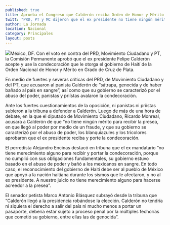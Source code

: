 ```yaml
---
published: true
title: Aprueba el Congreso que Calderón reciba Orden de Honor y Mérito de Haití
twitt: "PRD, PT y MC dijeron que el ex presidente no tiene ningún mérito. “Llegó al poder por fraude y bañó al país en sangre”, acusaron"
author: La Jornada
location: Nacional
category: Principales
layout: posts
---
```


![](http://i.imgur.com/ELeWjcWm.jpg)México, DF. Con el voto en contra del PRD, Movimiento Ciudadano y PT, la Comisión Permanente aprobó que el ex presidente Felipe Calderón acepte y use la condecoración que le otorga el gobierno de Haití de la Orden Nacional de Honor y Mérito en Grado de Cruz de Plata.

En medio de fuertes y severas críticas del PRD, de Movimiento Ciudadano y del PT, que acusaron al panista Calderón de “sátrapa, genocida y de haber bañado al país en sangre”, así como que su gobierno se caracterizó por el abuso del poder, panistas y priístas avalaron la condecoración.

Ante los fuertes cuestionamientos de la oposición, ni panistas ni priístas subieron a la tribuna a defender a Calderón. Luego de más de una hora de debate, en la que el diputado de Movimiento Ciudadano, Ricardo Monreal, acusara a Calderón de que “no tiene ningún mérito para recibir la presea, en que llegó al poder por medio de un fraude, y que su gobierno se caracterizó por el abuso de poder, los blanquiazules y los tricolores aprobaron que el ex presidente reciba y porte la condecoración.

El perredista Alejandro Encinas destacó en tribuna que el ex mandatario “no tiene merecimiento alguno para recibir y portar la condecoración, porque no cumplió con sus obligaciones fundamentales, su gobierno estuvo basado en el abuso de poder y bañó a los mexicanos en sangre. En todo caso, el reconocimiento del gobierno de Haití debe ser al pueblo de México que apoyó a la nación haitiana durante los sismos que le afectaron, y no al ex presidente. A nuestro juicio no tiene merecimiento alguno para hacerse acreedor a la presea”.

El senador petista Marco Antonio Blásquez subrayó desde la tribuna que “Calderón llegó a la presidencia robándose la elección. Calderón no tendría ni siquiera el derecho a salir del país ni mucho menos a portar un pasaporte, debería estar sujeto a proceso penal por la múltiples fechorías que cometió su gobierno, entre ellas las de genocida”.
